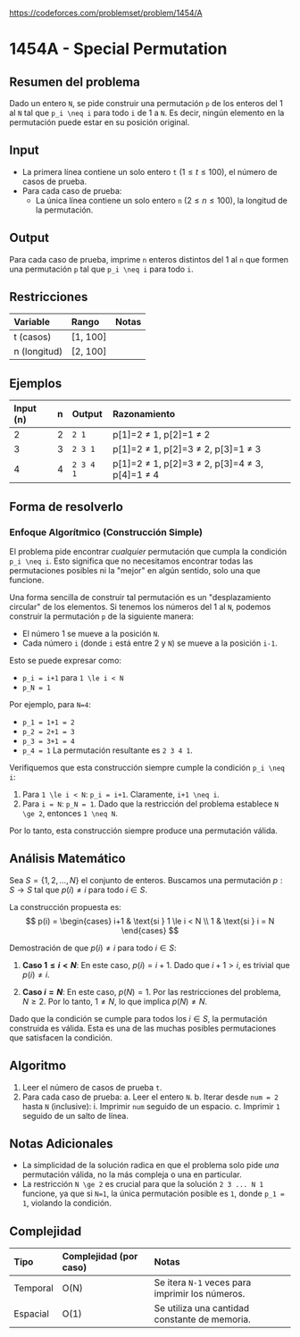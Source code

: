 https://codeforces.com/problemset/problem/1454/A

# 1454A - Special Permutation

## Resumen del problema
Dado un entero `N`, se pide construir una permutación `p` de los enteros del 1 al `N` tal que `p_i \neq i` para todo `i` de 1 a `N`. Es decir, ningún elemento en la permutación puede estar en su posición original.

## Input
-   La primera línea contiene un solo entero `t` ($1 \le t \le 100$), el número de casos de prueba.
-   Para cada caso de prueba:
    -   La única línea contiene un solo entero `n` ($2 \le n \le 100$), la longitud de la permutación.

## Output
Para cada caso de prueba, imprime `n` enteros distintos del 1 al `n` que formen una permutación `p` tal que `p_i \neq i` para todo `i`.

## Restricciones

| Variable     | Rango      | Notas                               |
| :----------- | :--------- | :---------------------------------- |
| t (casos)    | [1, 100]   |                                     |
| n (longitud) | [2, 100]   |                                     |

## Ejemplos

| Input (n) | n | Output | Razonamiento                               |
| :-------- | :- | :----- | :----------------------------------------- |
| 2         | 2 | `2 1`  | p[1]=2 $\neq$ 1, p[2]=1 $\neq$ 2         |
| 3         | 3 | `2 3 1`| p[1]=2 $\neq$ 1, p[2]=3 $\neq$ 2, p[3]=1 $\neq$ 3 |
| 4         | 4 | `2 3 4 1`| p[1]=2 $\neq$ 1, p[2]=3 $\neq$ 2, p[3]=4 $\neq$ 3, p[4]=1 $\neq$ 4 |

## Forma de resolverlo

### Enfoque Algorítmico (Construcción Simple)
El problema pide encontrar *cualquier* permutación que cumpla la condición `p_i \neq i`. Esto significa que no necesitamos encontrar todas las permutaciones posibles ni la "mejor" en algún sentido, solo una que funcione.

Una forma sencilla de construir tal permutación es un "desplazamiento circular" de los elementos. Si tenemos los números del 1 al `N`, podemos construir la permutación `p` de la siguiente manera:
-   El número 1 se mueve a la posición `N`.
-   Cada número `i` (donde `i` está entre 2 y `N`) se mueve a la posición `i-1`.

Esto se puede expresar como:
-   `p_i = i+1` para `1 \le i < N`
-   `p_N = 1`

Por ejemplo, para `N=4`:
-   `p_1 = 1+1 = 2`
-   `p_2 = 2+1 = 3`
-   `p_3 = 3+1 = 4`
-   `p_4 = 1`
La permutación resultante es `2 3 4 1`.

Verifiquemos que esta construcción siempre cumple la condición `p_i \neq i`:
1.  Para `1 \le i < N`: `p_i = i+1`. Claramente, `i+1 \neq i`.
2.  Para `i = N`: `p_N = 1`. Dado que la restricción del problema establece `N \ge 2`, entonces `1 \neq N`.

Por lo tanto, esta construcción siempre produce una permutación válida.

## Análisis Matemático
Sea $S = \{1, 2, \dots, N\}$ el conjunto de enteros. Buscamos una permutación $p: S \to S$ tal que $p(i) \neq i$ para todo $i \in S$.

La construcción propuesta es:
$$ p(i) = \begin{cases} i+1 & \text{si } 1 \le i < N \\ 1 & \text{si } i = N \end{cases} $$

Demostración de que $p(i) \neq i$ para todo $i \in S$:
1.  **Caso $1 \le i < N$**:
    En este caso, $p(i) = i+1$. Dado que $i+1 > i$, es trivial que $p(i) \neq i$.

2.  **Caso $i = N$**:
    En este caso, $p(N) = 1$. Por las restricciones del problema, $N \ge 2$. Por lo tanto, $1 \neq N$, lo que implica $p(N) \neq N$.

Dado que la condición se cumple para todos los $i \in S$, la permutación construida es válida. Esta es una de las muchas posibles permutaciones que satisfacen la condición.

## Algoritmo
1.  Leer el número de casos de prueba `t`.
2.  Para cada caso de prueba:
    a.  Leer el entero `N`.
    b.  Iterar desde `num = 2` hasta `N` (inclusive):
        i.  Imprimir `num` seguido de un espacio.
    c.  Imprimir `1` seguido de un salto de línea.

## Notas Adicionales
*   La simplicidad de la solución radica en que el problema solo pide *una* permutación válida, no la más compleja o una en particular.
*   La restricción `N \ge 2` es crucial para que la solución `2 3 ... N 1` funcione, ya que si `N=1`, la única permutación posible es `1`, donde `p_1 = 1`, violando la condición.

## Complejidad

| Tipo     | Complejidad (por caso) | Notas                               |
| :------- | :--------------------- | :---------------------------------- |
| Temporal | O(N)                   | Se itera `N-1` veces para imprimir los números. |
| Espacial | O(1)                   | Se utiliza una cantidad constante de memoria. |